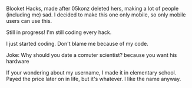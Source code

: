 Blooket Hacks, made after 05konz deleted hers, making a lot of people (including me) sad. I decided to make this one only mobile, so only mobile users can use this.

Still in progress! I'm still coding every hack.









I just started coding. Don't blame me because of my code.

Joke: Why should you date a comuter scientist? because you want his hardware

If your wondering about my username, I made it in elementary school. Payed the price later on in life, but it's whatever. I like the name anyway.
